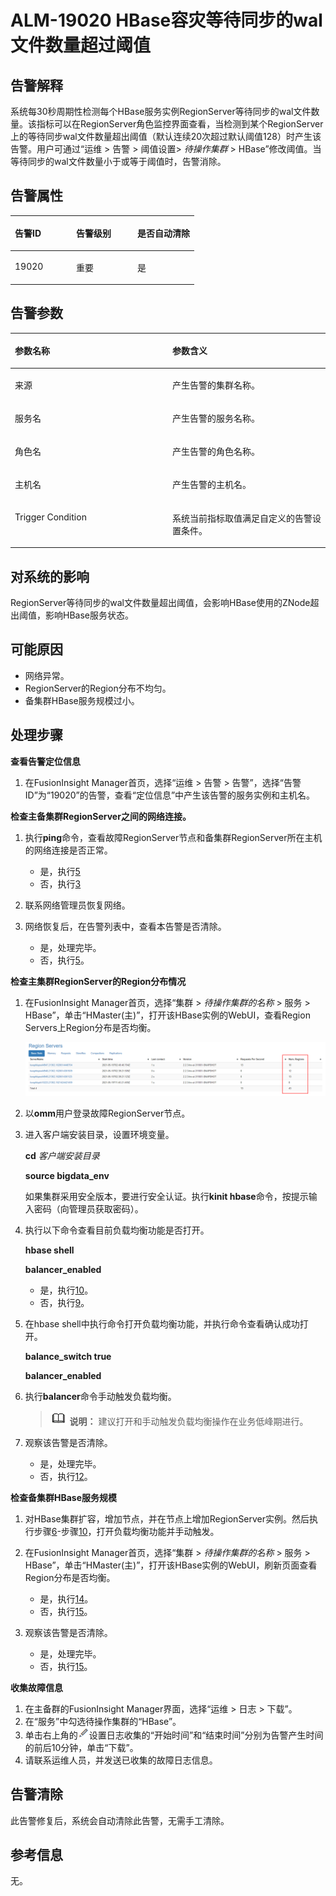 # ALM-19020 HBase容灾等待同步的wal文件数量超过阈值<a name="ALM-19020"></a>

## 告警解释<a name="section2812165915185"></a>

系统每30秒周期性检测每个HBase服务实例RegionServer等待同步的wal文件数量。该指标可以在RegionServer角色监控界面查看，当检测到某个RegionServer上的等待同步wal文件数量超出阈值（默认连续20次超过默认阈值128）时产生该告警。用户可通过“运维 \> 告警 \> 阈值设置\>  _待操作集群_  \> HBase”修改阈值。当等待同步的wal文件数量小于或等于阈值时，告警消除。

## 告警属性<a name="section25955920317"></a>

<a name="table153018141532"></a>
<table><thead align="left"><tr id="row1431461419318"><th class="cellrowborder" valign="top" width="33.33333333333333%" id="mcps1.1.4.1.1"><p id="p1831414141837"><a name="p1831414141837"></a><a name="p1831414141837"></a>告警ID</p>
</th>
<th class="cellrowborder" valign="top" width="33.33333333333333%" id="mcps1.1.4.1.2"><p id="p1931416141437"><a name="p1931416141437"></a><a name="p1931416141437"></a>告警级别</p>
</th>
<th class="cellrowborder" valign="top" width="33.33333333333333%" id="mcps1.1.4.1.3"><p id="p1331431416317"><a name="p1331431416317"></a><a name="p1331431416317"></a>是否自动清除</p>
</th>
</tr>
</thead>
<tbody><tr id="row531419147312"><td class="cellrowborder" valign="top" width="33.33333333333333%" headers="mcps1.1.4.1.1 "><p id="p0314201416319"><a name="p0314201416319"></a><a name="p0314201416319"></a>19020</p>
</td>
<td class="cellrowborder" valign="top" width="33.33333333333333%" headers="mcps1.1.4.1.2 "><p id="p83141314938"><a name="p83141314938"></a><a name="p83141314938"></a>重要</p>
</td>
<td class="cellrowborder" valign="top" width="33.33333333333333%" headers="mcps1.1.4.1.3 "><p id="p1631419141733"><a name="p1631419141733"></a><a name="p1631419141733"></a>是</p>
</td>
</tr>
</tbody>
</table>

## 告警参数<a name="section141612263418"></a>

<a name="table74516141535"></a>
<table><thead align="left"><tr id="row53145146319"><th class="cellrowborder" valign="top" width="50%" id="mcps1.1.3.1.1"><p id="p53165149310"><a name="p53165149310"></a><a name="p53165149310"></a>参数名称</p>
</th>
<th class="cellrowborder" valign="top" width="50%" id="mcps1.1.3.1.2"><p id="p14316191411314"><a name="p14316191411314"></a><a name="p14316191411314"></a>参数含义</p>
</th>
</tr>
</thead>
<tbody><tr id="row11533153471712"><td class="cellrowborder" valign="top" width="50%" headers="mcps1.1.3.1.1 "><p id="p13858113752316"><a name="p13858113752316"></a><a name="p13858113752316"></a>来源</p>
</td>
<td class="cellrowborder" valign="top" width="50%" headers="mcps1.1.3.1.2 "><p id="p187931338134115"><a name="p187931338134115"></a><a name="p187931338134115"></a>产生告警的集群名称。</p>
</td>
</tr>
<tr id="row15316814937"><td class="cellrowborder" valign="top" width="50%" headers="mcps1.1.3.1.1 "><p id="p39123317"><a name="p39123317"></a><a name="p39123317"></a>服务名</p>
</td>
<td class="cellrowborder" valign="top" width="50%" headers="mcps1.1.3.1.2 "><p id="p83161014635"><a name="p83161014635"></a><a name="p83161014635"></a>产生告警的服务名称。</p>
</td>
</tr>
<tr id="row193161314938"><td class="cellrowborder" valign="top" width="50%" headers="mcps1.1.3.1.1 "><p id="p37226997"><a name="p37226997"></a><a name="p37226997"></a>角色名</p>
</td>
<td class="cellrowborder" valign="top" width="50%" headers="mcps1.1.3.1.2 "><p id="p18316114535"><a name="p18316114535"></a><a name="p18316114535"></a>产生告警的角色名称。</p>
</td>
</tr>
<tr id="row9316141415313"><td class="cellrowborder" valign="top" width="50%" headers="mcps1.1.3.1.1 "><p id="p66118565"><a name="p66118565"></a><a name="p66118565"></a>主机名</p>
</td>
<td class="cellrowborder" valign="top" width="50%" headers="mcps1.1.3.1.2 "><p id="p33168145315"><a name="p33168145315"></a><a name="p33168145315"></a>产生告警的主机名。</p>
</td>
</tr>
<tr id="row18226125716113"><td class="cellrowborder" valign="top" width="50%" headers="mcps1.1.3.1.1 "><p id="p26086497"><a name="p26086497"></a><a name="p26086497"></a>Trigger Condition</p>
</td>
<td class="cellrowborder" valign="top" width="50%" headers="mcps1.1.3.1.2 "><p id="p32631511"><a name="p32631511"></a><a name="p32631511"></a>系统当前指标取值满足自定义的告警设置条件。</p>
</td>
</tr>
</tbody>
</table>

## 对系统的影响<a name="section16986944941"></a>

RegionServer等待同步的wal文件数量超出阈值，会影响HBase使用的ZNode超出阈值，影响HBase服务状态。

## 可能原因<a name="section1855111591448"></a>

-   网络异常。
-   RegionServer的Region分布不均匀。
-   备集群HBase服务规模过小。

## 处理步骤<a name="section59091196204"></a>

**查看告警定位信息**

1.  在FusionInsight Manager首页，选择“运维 \> 告警 \> 告警”，选择“告警ID”为“19020”的告警，查看“定位信息”中产生该告警的服务实例和主机名。

**检查主备集群RegionServer之间的网络连接。**

1.  执行**ping**命令，查看故障RegionServer节点和备集群RegionServer所在主机的网络连接是否正常。
    -   是，执行[5](#li11347192371020)
    -   否，执行[3](#li1946854011118)

2.  <a name="li1946854011118"></a>联系网络管理员恢复网络。
3.  网络恢复后，在告警列表中，查看本告警是否清除。
    -   是，处理完毕。
    -   否，执行[5](#li11347192371020)。


**检查主集群RegionServer的Region分布情况**

1.  <a name="li11347192371020"></a>在FusionInsight Manager首页，选择“集群 \>  _待操作集群的名称_  \> 服务 \> HBase”，单击“HMaster\(主\)”，打开该HBase实例的WebUI，查看Region  Servers上Region分布是否均衡。

    ![](figures/zh-cn_image_0000001159727261.png)

2.  <a name="li277716529115"></a>以**omm**用户登录故障RegionServer节点。
3.  进入客户端安装目录，设置环境变量。

    **cd** _客户端安装目录_

    **source bigdata\_env**

    如果集群采用安全版本，要进行安全认证。执行**kinit hbase**命令，按提示输入密码（向管理员获取密码）。

4.  执行以下命令查看目前负载均衡功能是否打开。

    **hbase shell**

    **balancer\_enabled**

    -   是，执行[10](#li127781952161113)。
    -   否，执行[9](#li8778145241118)。

5.  <a name="li8778145241118"></a>在hbase shell中执行命令打开负载均衡功能，并执行命令查看确认成功打开。

    **balance\_switch true**

    **balancer\_enabled**

6.  <a name="li127781952161113"></a>执行**balancer**命令手动触发负载均衡。

    >![](public_sys-resources/icon-note.gif) **说明：** 
    >建议打开和手动触发负载均衡操作在业务低峰期进行。

7.  观察该告警是否清除。
    -   是，处理完毕。
    -   否，执行[12](#li14354010126)。


**检查备集群HBase服务规模**

1.  <a name="li14354010126"></a>对HBase集群扩容，增加节点，并在节点上增加RegionServer实例。然后执行步骤[6](#li277716529115)-步骤[10](#li127781952161113)，打开负载均衡功能并手动触发。
2.  在FusionInsight Manager首页，选择“集群 \>  _待操作集群的名称_  \> 服务 \> HBase”，单击“HMaster\(主\)”，打开该HBase实例的WebUI，刷新页面查看Region分布是否均衡。
    -   是，执行[14](#li435514181217)。
    -   否，执行[15](#li193977212510)。

3.  <a name="li435514181217"></a>观察该告警是否清除。
    -   是，处理完毕。
    -   否，执行[15](#li193977212510)。


**收集故障信息**

1.  <a name="li193977212510"></a>在主备群的FusionInsight Manager界面，选择“运维 \> 日志 \> 下载”。
2.  在“服务”中勾选待操作集群的“HBase”。
3.  单击右上角的![](figures/zh-cn_image_0000001159847251.png)设置日志收集的“开始时间”和“结束时间”分别为告警产生时间的前后10分钟，单击“下载”。
4.  请联系运维人员，并发送已收集的故障日志信息。

## 告警清除<a name="section169311343318"></a>

此告警修复后，系统会自动清除此告警，无需手工清除。

## 参考信息<a name="section666819462133"></a>

无。

